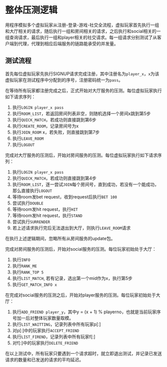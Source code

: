 # 整体压测逻辑
用程序模拟多个虚拟玩家从注册-登录-游戏-社交全流程，虚拟玩家首先执行一组和大厅相关的请求，随后执行一组和房间相关的请求，之后执行和social相关的一组查询请求，最后执行一组和player相关的社交请求。每一组请求分别测试了从客户端到代理，代理到相应后端服务的链路能承受的并发量。

## 测试流程
首先每位虚拟玩家先执行SIGNUP请求完成注册，其中注册名为`player_x`，`x`为该虚拟玩家在测试程序中分配到的序号，注册密码统一为`pass`。

在等待所有玩家都注册完成之后，正式开始对大厅服务的压测。每位虚拟玩家执行如下请求序列：
1. 执行`LOGIN player_x pass`
2. 执行`ROOM_LIST`，若返回房间列表非空，则随机选择一个房间x跳到第5步
3. 执行`QUICK_MATCH`，若成功则直接跳到第6步
4. 执行`CREATE_ROOM`，记录房间号为x
5. 执行`JOIN_ROOM` x，若失败，则直接跳到第7步
6. 执行`LEAVE_ROOM`
7. 执行`LOGOUT`

完成对大厅服务的压测后，开始对房间服务的压测。每位虚拟玩家执行如下请求序列：
1. 执行`LOGIN player_x pass`
2. 执行`QUICK_MATCH`，若成功则直接跳到第4步
3. 执行`ROOM_LIST`，逐一尝试`JOIN`每个房间号，直到成功，若没有一个能成功，那么直接执行`LOGOUT`
4. 等待room发bet request，收到request后执行`BET 100`
5. 尝试执行`DOUBLE`
6. 等待room发hit request，执行`HIT`
7. 等待room发hit request，执行`STAND`
8. 尝试执行`SURRENDER`
9. 若上述请求执行完后无法退出到大厅，则执行`LEAVE_ROOM`请求

在执行上述逻辑期间，忽略所有从房间服务的update包。

完成对房间服务的压测后，开始对social服务的压测。每位玩家初始处于大厅：
1. 执行`INFO`
2. 执行`RANK_ME`
3. 执行`RANK_TOP 5`
4. 执行`LIST_MATCH`, 若有记录，选出第一个mid作为x，执行第5步
5. 执行`GET_MATCH_INFO x`

在完成对social服务的压测之后，开始对player服务的压测。每位玩家初始处于大厅：
1. 执行`ADD_FRIEND player_y`，其中y = (x + 1) % playerno，也就是当前玩家序号加一后对整体玩家数量取模。
2. 执行`LIST_WAITTING`，记录列表中所有玩家p[:]
3. 对p[:]中的玩家执行`ACCEPT_FRIEND`
4. 执行`LIST_FIREND`，记录列表中所有玩家f[:]
5. 对f[:]中的玩家执行`DELETE_FRIEND`

在以上测试中，所有玩家只要遇到一个请求超时，就立即退出测试，并记录已发送请求的数量和已发送的请求的平均延迟。



